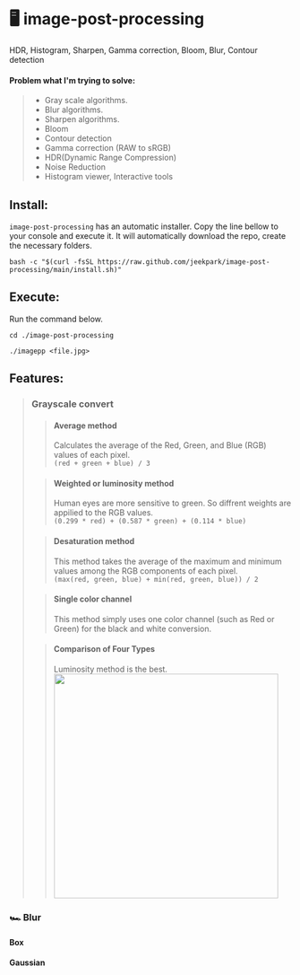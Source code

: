 # 🖥️ image-post-processing
HDR, Histogram, Sharpen, Gamma correction, Bloom, Blur, Contour detection
#### **Problem what I'm trying to solve:**
> - Gray scale algorithms.
> - Blur algorithms.
> - Sharpen algorithms.
> - Bloom
> - Contour detection
> - Gamma correction (RAW to sRGB)
> - HDR(Dynamic Range Compression)
> - Noise Reduction
> - Histogram viewer, Interactive tools

## Install:
`image-post-processing` has an automatic installer.
Copy the line bellow to your console and execute it.
It will automatically download the repo, create the necessary folders.

```
bash -c "$(curl -fsSL https://raw.github.com/jeekpark/image-post-processing/main/install.sh)"
```

## Execute:
Run the command below.
```
cd ./image-post-processing
```
```
./imagepp <file.jpg>
```

## Features:

> ### Grayscale convert
> > #### Average method
> > Calculates the average of the Red, Green, and Blue (RGB) values of each pixel.<br>
```(red + green + blue) / 3```<br>
>
> > #### Weighted or luminosity method
> > Human eyes are more sensitive to green. So diffrent weights are appilied to the RGB values.<br>
```(0.299 * red) + (0.587 * green) + (0.114 * blue)```<br>
>
> > #### Desaturation method
> > This method takes the average of the maximum and minimum values among the RGB components of each pixel.<br>
```(max(red, green, blue) + min(red, green, blue)) / 2```
>
> > #### Single color channel
> > This method simply uses one color channel (such as Red or Green) for the black and white conversion.<br>
>
> > #### Comparison of Four Types
> > Luminosity method is the best.<br>
> > <img src="./example/gray/gray_compare.gif" width="400">

### 🏎️ Blur
#### Box
#### Gaussian



